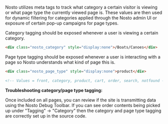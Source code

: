 Nosto utilizes meta tags to track what category a certain visitor is viewing or what page type the currently viewed page is. These values are then used for dynamic filtering for categories applied through the Nosto admin UI or exposure of certain pop-up campaigns for page types.  

Category tagging should be exposed whenever a user is viewing a certain category. 
```html
<div class="nosto_category" style="display:none">/Boats/Canoes</div>
```
Page type tagging should be exposed whenever a user is interacting with a page so Nosto understands what kind of page this is. 
```html
<div class="nosto_page_type" style="display:none">product</div>
 
<!-- Values = front, category, product, cart, order, search, notfound -->
```

**Troubleshooting category/page type tagging:**

Once included on all pages, you can review if the site is transmitting data using the Nosto Debug Toolbar. If you can see order contents being picked up under "Tagging" → "Category" then the category and page type tagging are correctly set up in the source code.
